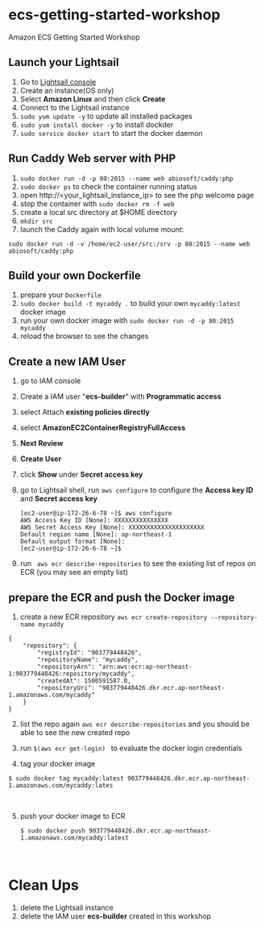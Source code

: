 # ecs-getting-started-workshop
Amazon ECS Getting Started Workshop



## Launch your Lightsail

1. Go to [Lightsail console](https://lightsail.aws.amazon.com/ls/webapp/home/resources)
2. Create an instance(OS only)
3. Select **Amazon Linux** and then click **Create**
4. Connect to the Lightsail instance
5. `sudo yum update -y` to update all installed packages
6. `sudo yum install docker -y` to install dockder
7. `sudo service docker start` to start the docker daemon



## Run Caddy Web server with PHP

1. `sudo docker run -d -p 80:2015 --name web abiosoft/caddy:php`
2. `sudo docker ps` to check the container running status
3. open http://<your_lightsail_instance_ip> to see the php welcome page
4. stop the container with `sudo docker rm -f web`
5. create a local src directory at $HOME directory
6. `mkdir src`
7. launch the Caddy again with local volume mount:

`sudo docker run -d -v /home/ec2-user/src:/srv -p 80:2015 --name web abiosoft/caddy:php`



## Build your own Dockerfile

1. prepare your `Dockerfile`
2. `sudo docker build -t mycaddy .` to build your own `mycaddy:latest `docker image
3. run your own docker image with `sudo docker run -d -p 80:2015 mycaddy`
4. reload the browser to see the changes



## Create a new IAM User

1. go to IAM console 

2. Create a IAM user "**ecs-builder**" with **Programmatic access**

3. select Attach **existing policies directly**

4. select **AmazonEC2ContainerRegistryFullAccess**

5. **Next Review**

6. **Create User**

7. click **Show** under **Secret access key**

8. go to Lightsail shell, run `aws configure` to configure the **Access key ID** and **Secret access key**

   ```
   [ec2-user@ip-172-26-6-78 ~]$ aws configure
   AWS Access Key ID [None]: XXXXXXXXXXXXXXX
   AWS Secret Access Key [None]: XXXXXXXXXXXXXXXXXXXXX
   Default region name [None]: ap-northeast-1
   Default output format [None]: 
   [ec2-user@ip-172-26-6-78 ~]$ 
   ```

9. run ` aws ecr describe-repositories` to see the existing list of repos on ECR (you may see an empty list)



## prepare the ECR and push the Docker image

1. create a new ECR repository `aws ecr create-repository --repository-name mycaddy`

```
{
    "repository": {
        "registryId": "903779448426", 
        "repositoryName": "mycaddy", 
        "repositoryArn": "arn:aws:ecr:ap-northeast-1:903779448426:repository/mycaddy", 
        "createdAt": 1500591587.0, 
        "repositoryUri": "903779448426.dkr.ecr.ap-northeast-1.amazonaws.com/mycaddy"
    }
}
```

2. list the repo again `aws ecr describe-repositories`  and you should be able to see the new created repo

3. run `$(aws ecr get-login) ` to evaluate the docker login credentials

4.  tag your docker image 

   ```
   $ sudo docker tag mycaddy:latest 903779448426.dkr.ecr.ap-northeast-1.amazonaws.com/mycaddy:lates
   ```

   ​

5. push your docker image to ECR

   ```
   $ sudo docker push 903779448426.dkr.ecr.ap-northeast-1.amazonaws.com/mycaddy:latest
   ```

   ​





# Clean Ups

1. delete the Lightsail instance
2. delete the IAM user **ecs-builder** created in this workshop

